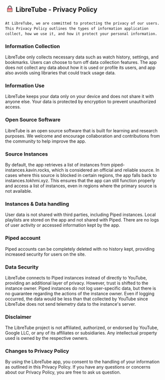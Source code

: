 <h2 align="left">
<sub>
<img  src="fastlane/metadata/android/en-US/images/readme/privacy.svg"
      height="30"
      width="30">
</sub>
LibreTube - Privacy Policy
</h2>

``At LibreTube, we are committed to protecting the privacy of our users. This Privacy Policy outlines the types of information application collect, how we use it, and how it protect your personal information.``

### Information Collection
LibreTube only collects necessary data such as watch history, settings, and bookmarks. Users can choose to turn off data collection features. The app does not collect any data about how it is used or profile its users, and app also avoids using libraries that could track usage data.

### Information Use
LibreTube keeps your data only on your device and does not share it with anyone else. Your data is protected by encryption to prevent unauthorized access.

### Open Source Software
LibreTube is an open source software that is built for learning and research purposes. We welcome and encourage collaboration and contributions from the community to help improve the app.

### Source Instances
By default, the app retrieves a list of instances from piped-instances.kavin.rocks, which is considered an official and reliable source. In cases where this source is blocked in certain regions, the app falls back to instances.tokhmi.xyz. This ensures that the app can still function properly and access a list of instances, even in regions where the primary source is not available.

### Instances & Data handling
User data is not shared with third parties, including Piped instances. Local playlists are stored on the app and not shared with Piped. There are no logs of user activity or accessed information kept by the app.

### Piped account
Piped accounts can be completely deleted with no history kept, providing increased security for users on the site.

### Data Security
LibreTube connects to Piped instances instead of directly to YouTube, providing an additional layer of privacy. However, trust is shifted to the instance owner. Piped instances do not log user-specific data, but there is no guarantee regarding the actions of the instance owner. Even if logging occurred, the data would be less than that collected by YouTube since LibreTube does not send telemetry data to the instance's server.

### Disclaimer
The LibreTube project is not affiliated, authorized, or endorsed by YouTube, Google LLC, or any of its affiliates or subsidiaries. Any intellectual property used is owned by the respective owners.

### Changes to Privacy Policy
By using the LibreTube app, you consent to the handling of your information as outlined in this Privacy Policy. If you have any questions or concerns about our Privacy Policy, you are free to ask us question.
